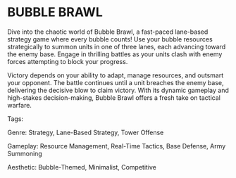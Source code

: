 # BUBBLE BRAWL

Dive into the chaotic world of Bubble Brawl, a fast-paced lane-based strategy game where every bubble counts! Use your bubble resources strategically to summon units in one of three lanes, each advancing toward the enemy base. Engage in thrilling battles as your units clash with enemy forces attempting to block your progress.

Victory depends on your ability to adapt, manage resources, and outsmart your opponent. The battle continues until a unit breaches the enemy base, delivering the decisive blow to claim victory. With its dynamic gameplay and high-stakes decision-making, Bubble Brawl offers a fresh take on tactical warfare.

Tags:

Genre: Strategy, Lane-Based Strategy, Tower Offense

Gameplay: Resource Management, Real-Time Tactics, Base Defense, Army Summoning

Aesthetic: Bubble-Themed, Minimalist, Competitive
